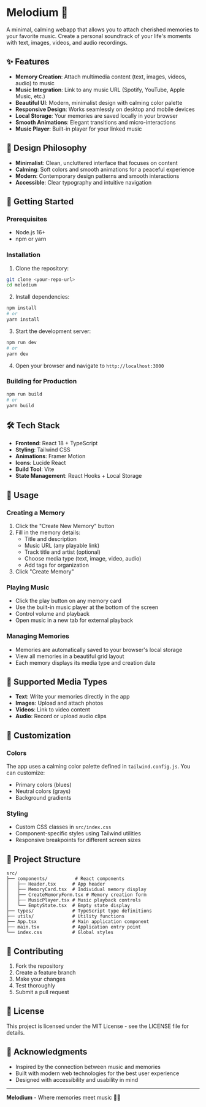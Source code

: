 # Melodium 🎵

A minimal, calming webapp that allows you to attach cherished memories to your favorite music. Create a personal soundtrack of your life's moments with text, images, videos, and audio recordings.

## ✨ Features

- **Memory Creation**: Attach multimedia content (text, images, videos, audio) to music
- **Music Integration**: Link to any music URL (Spotify, YouTube, Apple Music, etc.)
- **Beautiful UI**: Modern, minimalist design with calming color palette
- **Responsive Design**: Works seamlessly on desktop and mobile devices
- **Local Storage**: Your memories are saved locally in your browser
- **Smooth Animations**: Elegant transitions and micro-interactions
- **Music Player**: Built-in player for your linked music

## 🎨 Design Philosophy

- **Minimalist**: Clean, uncluttered interface that focuses on content
- **Calming**: Soft colors and smooth animations for a peaceful experience
- **Modern**: Contemporary design patterns and smooth interactions
- **Accessible**: Clear typography and intuitive navigation

## 🚀 Getting Started

### Prerequisites

- Node.js 16+ 
- npm or yarn

### Installation

1. Clone the repository:
```bash
git clone <your-repo-url>
cd melodium
```

2. Install dependencies:
```bash
npm install
# or
yarn install
```

3. Start the development server:
```bash
npm run dev
# or
yarn dev
```

4. Open your browser and navigate to `http://localhost:3000`

### Building for Production

```bash
npm run build
# or
yarn build
```

## 🛠️ Tech Stack

- **Frontend**: React 18 + TypeScript
- **Styling**: Tailwind CSS
- **Animations**: Framer Motion
- **Icons**: Lucide React
- **Build Tool**: Vite
- **State Management**: React Hooks + Local Storage

## 📱 Usage

### Creating a Memory

1. Click the "Create New Memory" button
2. Fill in the memory details:
   - Title and description
   - Music URL (any playable link)
   - Track title and artist (optional)
   - Choose media type (text, image, video, audio)
   - Add tags for organization
3. Click "Create Memory"

### Playing Music

- Click the play button on any memory card
- Use the built-in music player at the bottom of the screen
- Control volume and playback
- Open music in a new tab for external playback

### Managing Memories

- Memories are automatically saved to your browser's local storage
- View all memories in a beautiful grid layout
- Each memory displays its media type and creation date

## 🎯 Supported Media Types

- **Text**: Write your memories directly in the app
- **Images**: Upload and attach photos
- **Videos**: Link to video content
- **Audio**: Record or upload audio clips

## 🔧 Customization

### Colors
The app uses a calming color palette defined in `tailwind.config.js`. You can customize:
- Primary colors (blues)
- Neutral colors (grays)
- Background gradients

### Styling
- Custom CSS classes in `src/index.css`
- Component-specific styles using Tailwind utilities
- Responsive breakpoints for different screen sizes

## 📁 Project Structure

```
src/
├── components/          # React components
│   ├── Header.tsx      # App header
│   ├── MemoryCard.tsx  # Individual memory display
│   ├── CreateMemoryForm.tsx # Memory creation form
│   ├── MusicPlayer.tsx # Music playback controls
│   └── EmptyState.tsx  # Empty state display
├── types/              # TypeScript type definitions
├── utils/              # Utility functions
├── App.tsx             # Main application component
├── main.tsx            # Application entry point
└── index.css           # Global styles
```

## 🤝 Contributing

1. Fork the repository
2. Create a feature branch
3. Make your changes
4. Test thoroughly
5. Submit a pull request

## 📄 License

This project is licensed under the MIT License - see the LICENSE file for details.

## 🙏 Acknowledgments

- Inspired by the connection between music and memories
- Built with modern web technologies for the best user experience
- Designed with accessibility and usability in mind

---

**Melodium** - Where memories meet music 🎵✨